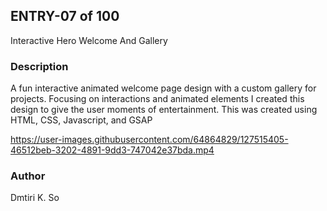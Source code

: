 


## ENTRY-07 of 100

Interactive Hero Welcome And Gallery

### Description

A fun interactive animated welcome page design with a custom gallery for projects. Focusing on interactions and animated elements I created this design to give the user moments of entertainment. This was created using HTML, CSS, Javascript, and GSAP

https://user-images.githubusercontent.com/64864829/127515405-46512beb-3202-4891-9dd3-747042e37bda.mp4

### Author

Dmtiri K. So
